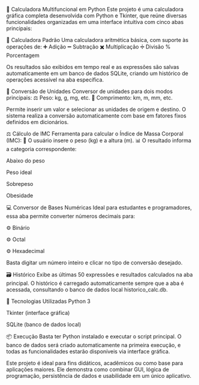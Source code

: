 🧮 Calculadora Multifuncional em Python
Este projeto é uma calculadora gráfica completa desenvolvida com Python e Tkinter, que reúne diversas funcionalidades organizadas em uma interface intuitiva com cinco abas principais:

🔢 Calculadora Padrão
Uma calculadora aritmética básica, com suporte às operações de:
➕ Adição
➖ Subtração
✖️ Multiplicação
➗ Divisão
% Porcentagem

Os resultados são exibidos em tempo real e as expressões são salvas automaticamente em um banco de dados SQLite, criando um histórico de operações acessível na aba específica.

🔁 Conversão de Unidades
Conversor de unidades para dois modos principais:
⚖️ Peso: kg, g, mg, etc.
📏 Comprimento: km, m, mm, etc.

Permite inserir um valor e selecionar as unidades de origem e destino. O sistema realiza a conversão automaticamente com base em fatores fixos definidos em dicionários.

⚖️ Cálculo de IMC
Ferramenta para calcular o Índice de Massa Corporal (IMC):
📝 O usuário insere o peso (kg) e a altura (m).
📊 O resultado informa a categoria correspondente:

Abaixo do peso

Peso ideal

Sobrepeso

Obesidade

💻 Conversor de Bases Numéricas
Ideal para estudantes e programadores, essa aba permite converter números decimais para:

⚙️ Binário

⚙️ Octal

⚙️ Hexadecimal

Basta digitar um número inteiro e clicar no tipo de conversão desejado.

🗃️ Histórico
Exibe as últimas 50 expressões e resultados calculados na aba principal. O histórico é carregado automaticamente sempre que a aba é acessada, consultando o banco de dados local historico_calc.db.

🧱 Tecnologias Utilizadas
Python 3

Tkinter (interface gráfica)

SQLite (banco de dados local)

📦 Execução
Basta ter Python instalado e executar o script principal. O banco de dados será criado automaticamente na primeira execução, e todas as funcionalidades estarão disponíveis via interface gráfica.

Este projeto é ideal para fins didáticos, acadêmicos ou como base para aplicações maiores. Ele demonstra como combinar GUI, lógica de programação, persistência de dados e usabilidade em um único aplicativo.